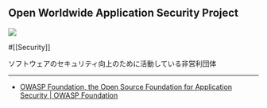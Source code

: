 ## Open Worldwide Application Security Project

![](https://owasp.org/assets/images/logo.png)

#[[Security]]

ソフトウェアのセキュリティ向上のために活動している非営利団体

---

- [OWASP Foundation, the Open Source Foundation for Application Security | OWASP Foundation](https://owasp.org/)